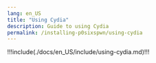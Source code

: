 ```yaml
---
lang: en_US
title: "Using Cydia"
description: Guide to using Cydia
permalink: /installing-p0sixspwn/using-cydia
---
```


!!!include(./docs/en_US/include/using-cydia.md)!!!